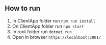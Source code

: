 ## How to run

1. In ClientApp folder run `npm run install`
2. On ClientApp folder run `npm start`
3. In root folder run `dotnet run`
4. Open in browser `https://localhost:5001/`
